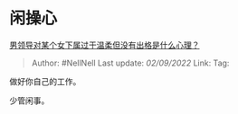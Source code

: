 # 闲操心
[男领导对某个女下属过于温柔但没有出格是什么心理？](https://www.zhihu.com/question/546305588/answer/2654482902)

> Author: #NellNell 
> Last update: *02/09/2022* 
> Link: 
> Tag: 

做好你自己的工作。

少管闲事。